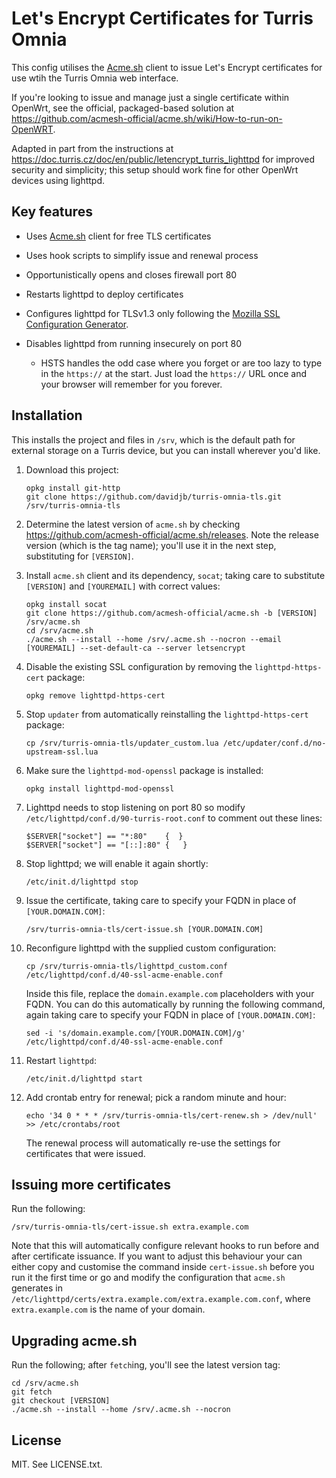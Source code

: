 # Let's Encrypt Certificates for Turris Omnia

This config utilises the [Acme.sh](https://github.com/acmesh-official/acme.sh) client
to issue Let's Encrypt certificates for use wtih the Turris Omnia web interface.

If you're looking to issue and manage just a single certificate within OpenWrt, see
the official, packaged-based solution at https://github.com/acmesh-official/acme.sh/wiki/How-to-run-on-OpenWRT.

Adapted in part from the instructions at
<https://doc.turris.cz/doc/en/public/letencrypt_turris_lighttpd> for improved
security and simplicity; this setup should work fine for other OpenWrt devices
using lighttpd.

## Key features

* Uses [Acme.sh](https://github.com/acmesh-official/acme.sh) client for free TLS certificates
* Uses hook scripts to simplify issue and renewal process
* Opportunistically opens and closes firewall port 80
* Restarts lighttpd to deploy certificates
* Configures lighttpd for TLSv1.3 only following the [Mozilla SSL Configuration
  Generator](https://ssl-config.mozilla.org/).
* Disables lighttpd from running insecurely on port 80

  * HSTS handles the odd case where you forget or are too lazy to type in the
    `https://` at the start.  Just load the `https://` URL once and your browser
    will remember for you forever.

## Installation

This installs the project and files in `/srv`, which is the default path for
external storage on a Turris device, but you can install wherever you'd like.

1. Download this project:

       opkg install git-http
       git clone https://github.com/davidjb/turris-omnia-tls.git /srv/turris-omnia-tls

1. Determine the latest version of `acme.sh` by checking
   https://github.com/acmesh-official/acme.sh/releases.  Note the release version (which is the
   tag name); you'll use it in the next step, substituting for `[VERSION]`.

1. Install `acme.sh` client and its dependency, `socat`; taking care to
   substitute `[VERSION]` and `[YOUREMAIL]` with correct values:

       opkg install socat
       git clone https://github.com/acmesh-official/acme.sh -b [VERSION] /srv/acme.sh
       cd /srv/acme.sh
       ./acme.sh --install --home /srv/.acme.sh --nocron --email [YOUREMAIL] --set-default-ca --server letsencrypt

1. Disable the existing SSL configuration by removing the `lighttpd-https-cert`
   package:

       opkg remove lighttpd-https-cert

1. Stop `updater` from automatically reinstalling the `lighttpd-https-cert`
   package:

       cp /srv/turris-omnia-tls/updater_custom.lua /etc/updater/conf.d/no-upstream-ssl.lua

1. Make sure the `lighttpd-mod-openssl` package is installed:

       opkg install lighttpd-mod-openssl

1. Lighttpd needs to stop listening on port 80 so modify
   `/etc/lighttpd/conf.d/90-turris-root.conf` to comment out these lines:

       $SERVER["socket"] == "*:80"    {  }
       $SERVER["socket"] == "[::]:80" {   }

1. Stop lighttpd; we will enable it again shortly:

       /etc/init.d/lighttpd stop

1. Issue the certificate, taking care to specify your FQDN in place of
   `[YOUR.DOMAIN.COM]`:

       /srv/turris-omnia-tls/cert-issue.sh [YOUR.DOMAIN.COM]

1. Reconfigure lighttpd with the supplied custom configuration:

       cp /srv/turris-omnia-tls/lighttpd_custom.conf /etc/lighttpd/conf.d/40-ssl-acme-enable.conf

   Inside this file, replace the `domain.example.com` placeholders with your
   FQDN. You can do this automatically by running the following command,
   again taking care to specify your FQDN in place of `[YOUR.DOMAIN.COM]`:

       sed -i 's/domain.example.com/[YOUR.DOMAIN.COM]/g' /etc/lighttpd/conf.d/40-ssl-acme-enable.conf

1. Restart `lighttpd`:

       /etc/init.d/lighttpd start

1. Add crontab entry for renewal; pick a random minute and hour:

       echo '34 0 * * * /srv/turris-omnia-tls/cert-renew.sh > /dev/null' >> /etc/crontabs/root

   The renewal process will automatically re-use the settings for certificates
   that were issued.

## Issuing more certificates

Run the following:

    /srv/turris-omnia-tls/cert-issue.sh extra.example.com

Note that this will automatically configure relevant hooks to run before and after certificate
issuance.  If you want to adjust this behaviour your can either copy and customise the command
inside `cert-issue.sh` before you run it the first time or go and modify the configuration
that `acme.sh` generates in `/etc/lighttpd/certs/extra.example.com/extra.example.com.conf`,
where `extra.example.com` is the name of your domain.

## Upgrading acme.sh

Run the following; after `fetch`ing, you'll see the latest version tag:

    cd /srv/acme.sh
    git fetch
    git checkout [VERSION]
    ./acme.sh --install --home /srv/.acme.sh --nocron

## License

MIT. See LICENSE.txt.
